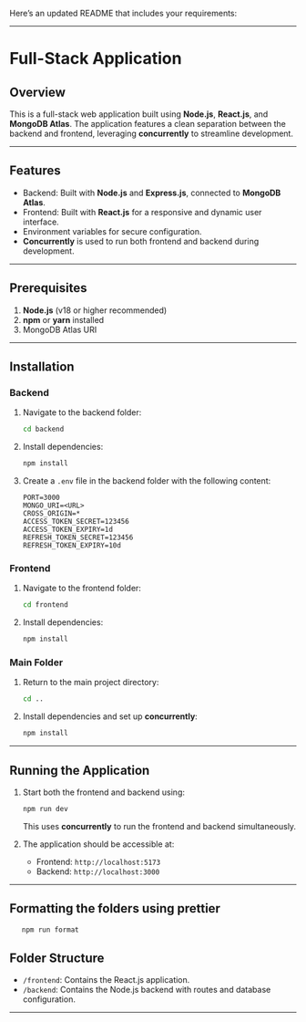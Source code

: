 Here’s an updated README that includes your requirements:

---

# Full-Stack Application

## Overview

This is a full-stack web application built using **Node.js**, **React.js**, and **MongoDB Atlas**. The application features a clean separation between the backend and frontend, leveraging **concurrently** to streamline development.

---

## Features

- Backend: Built with **Node.js** and **Express.js**, connected to **MongoDB Atlas**.
- Frontend: Built with **React.js** for a responsive and dynamic user interface.
- Environment variables for secure configuration.
- **Concurrently** is used to run both frontend and backend during development.

---

## Prerequisites

1. **Node.js** (v18 or higher recommended)
2. **npm** or **yarn** installed
3. MongoDB Atlas URI

---

## Installation

### Backend

1. Navigate to the backend folder:
   ```bash
   cd backend
   ```
2. Install dependencies:
   ```bash
   npm install
   ```
3. Create a `.env` file in the backend folder with the following content:
   ```env
   PORT=3000
   MONGO_URI=<URL>
   CROSS_ORIGIN=*
   ACCESS_TOKEN_SECRET=123456
   ACCESS_TOKEN_EXPIRY=1d
   REFRESH_TOKEN_SECRET=123456
   REFRESH_TOKEN_EXPIRY=10d
   ```

### Frontend

1. Navigate to the frontend folder:
   ```bash
   cd frontend
   ```
2. Install dependencies:
   ```bash
   npm install
   ```

### Main Folder

1. Return to the main project directory:
   ```bash
   cd ..
   ```
2. Install dependencies and set up **concurrently**:
   ```bash
   npm install
   ```

---

## Running the Application

1. Start both the frontend and backend using:

   ```bash
   npm run dev
   ```

   This uses **concurrently** to run the frontend and backend simultaneously.

2. The application should be accessible at:
   - Frontend: `http://localhost:5173`
   - Backend: `http://localhost:3000`

---

## Formatting the folders using prettier

```bash
   npm run format
```

## Folder Structure

- `/frontend`: Contains the React.js application.
- `/backend`: Contains the Node.js backend with routes and database configuration.

---
